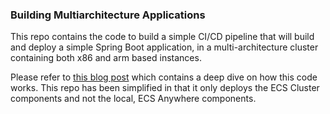 ### Building Multiarchitecture Applications

This repo contains the code to build a simple CI/CD pipeline that will build and deploy a simple Spring Boot application, in a multi-architecture cluster containing both x86 and arm based instances.

Please refer to [this blog post](https://dev.to/aws/creating-a-multi-architecture-ci-cd-deployment-for-amazon-ecs-and-ecs-anywhere-15o3) which contains a deep dive on how this code works. This repo has been simplified in that it only deploys the ECS Cluster components and not the local, ECS Anywhere components.

